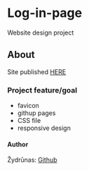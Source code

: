  # Log-in-page

Website design project<br>


## About

Site published [HERE](https://zydrunask.github.io/log-in-page/)

### Project feature/goal
- favicon 
- githup pages
- CSS file
- responsive design

#### Author

Žydrūnas: [Github](https://github.com/ZydrunasK)
